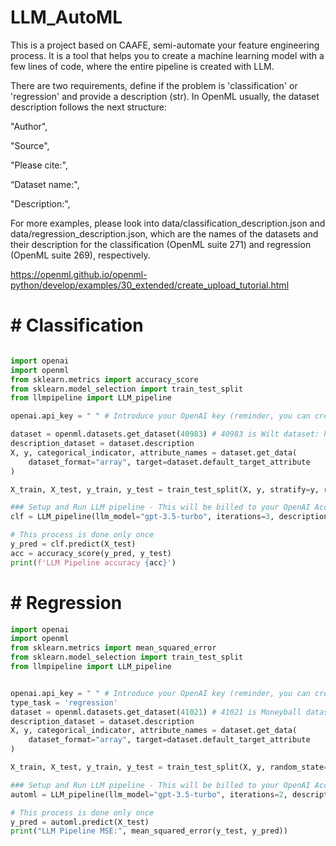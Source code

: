 # LLM_AutoML

This is a project based on CAAFE, semi-automate your feature engineering process. It is a tool that helps you to create a machine learning model with a few lines of code, where the entire pipeline is created with LLM.

There are two requirements, define if the problem is 'classification' or 'regression' and provide a description (str). In OpenML usually, the dataset description follows the next structure:

"Author",

"Source",

"Please cite:",

“Dataset name:",

"Description:",

For more examples, please look into data/classification_description.json and data/regression_description.json, which are the names of the datasets and their description for the classification (OpenML suite 271) and regression (OpenML suite 269), respectively.

https://openml.github.io/openml-python/develop/examples/30_extended/create_upload_tutorial.html

# # Classification

```python

import openai
import openml
from sklearn.metrics import accuracy_score
from sklearn.model_selection import train_test_split
from llmpipeline import LLM_pipeline

openai.api_key = " " # Introduce your OpenAI key (reminder, you can create a Key with a free account, up to €5 budget "21/08/2023", equivalent to approximately running this framework 500 or more with 3 pipelines solutions)

dataset = openml.datasets.get_dataset(40983) # 40983 is Wilt dataset: https://www.openml.org/search?type=data&status=active&id=40983
description_dataset = dataset.description
X, y, categorical_indicator, attribute_names = dataset.get_data(
    dataset_format="array", target=dataset.default_target_attribute
)

X_train, X_test, y_train, y_test = train_test_split(X, y, stratify=y, random_state=0)

### Setup and Run LLM pipeline - This will be billed to your OpenAI Account!
clf = LLM_pipeline(llm_model="gpt-3.5-turbo", iterations=3, description_dataset=description_dataset, make_ensemble=True, max_total_time=3600).fit(X_train, y_train)

# This process is done only once
y_pred = clf.predict(X_test)
acc = accuracy_score(y_pred, y_test)
print(f'LLM Pipeline accuracy {acc}')

```

# # Regression

```python
import openai
import openml
from sklearn.metrics import mean_squared_error
from sklearn.model_selection import train_test_split
from llmpipeline import LLM_pipeline


openai.api_key = " " # Introduce your OpenAI key (reminder, you can create a Key with a free account, up to €5 budget "21/08/2023", equivalent to approximately running this framework 500 or more times with 3 pipelines solutions)
type_task = 'regression'
dataset = openml.datasets.get_dataset(41021) # 41021 is Moneyball dataset: https://www.openml.org/search?type=data&status=active&id=41021
description_dataset = dataset.description
X, y, categorical_indicator, attribute_names = dataset.get_data(
    dataset_format="array", target=dataset.default_target_attribute
)

X_train, X_test, y_train, y_test = train_test_split(X, y, random_state=0)

### Setup and Run LLM pipeline - This will be billed to your OpenAI Account!
automl = LLM_pipeline(llm_model="gpt-3.5-turbo", iterations=2, description_dataset=description_dataset, task=type_task, max_total_time=3600).fit(X_train, y_train)

# This process is done only once
y_pred = automl.predict(X_test)
print("LLM Pipeline MSE:", mean_squared_error(y_test, y_pred))

```
